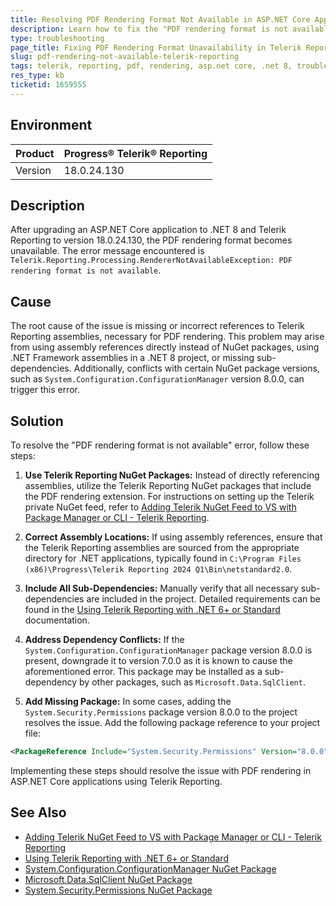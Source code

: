 ```yaml
---
title: Resolving PDF Rendering Format Not Available in ASP.NET Core Applications
description: Learn how to fix the "PDF rendering format is not available" error in Telerik Reporting when upgrading to .NET 8 and using ASP.NET Core applications.
type: troubleshooting
page_title: Fixing PDF Rendering Format Unavailability in Telerik Reporting for ASP.NET Core
slug: pdf-rendering-not-available-telerik-reporting
tags: telerik, reporting, pdf, rendering, asp.net core, .net 8, troubleshooting
res_type: kb
ticketid: 1659555
---
```


## Environment

| Product | Progress® Telerik® Reporting |
| --- | --- |
| Version | 18.0.24.130 |

## Description

After upgrading an ASP.NET Core application to .NET 8 and Telerik Reporting to version 18.0.24.130, the PDF rendering format becomes unavailable.  The error message encountered is `Telerik.Reporting.Processing.RendererNotAvailableException: PDF rendering format is not available`.

## Cause

The root cause of the issue is missing or incorrect references to Telerik Reporting assemblies, necessary for PDF rendering. This problem may arise from using assembly references directly instead of NuGet packages, using .NET Framework assemblies in a .NET 8 project, or missing sub-dependencies. Additionally, conflicts with certain NuGet package versions, such as `System.Configuration.ConfigurationManager` version 8.0.0, can trigger this error.

## Solution

To resolve the "PDF rendering format is not available" error, follow these steps:

1. **Use Telerik Reporting NuGet Packages:** Instead of directly referencing assemblies, utilize the Telerik Reporting NuGet packages that include the PDF rendering extension. For instructions on setting up the Telerik private NuGet feed, refer to [Adding Telerik NuGet Feed to VS with Package Manager or CLI - Telerik Reporting](https://docs.telerik.com/reporting/getting-started/installation/adding-private-nuget-feed).

2. **Correct Assembly Locations:** If using assembly references, ensure that the Telerik Reporting assemblies are sourced from the appropriate directory for .NET applications, typically found in `C:\Program Files (x86)\Progress\Telerik Reporting 2024 Q1\Bin\netstandard2.0`.

3. **Include All Sub-Dependencies:** Manually verify that all necessary sub-dependencies are included in the project. Detailed requirements can be found in the [Using Telerik Reporting with .NET 6+ or Standard](https://docs.telerik.com/reporting/getting-started/installation/dot-net-core-support#requirements) documentation.

4. **Address Dependency Conflicts:** If the `System.Configuration.ConfigurationManager` package version 8.0.0 is present, downgrade it to version 7.0.0 as it is known to cause the aforementioned error. This package may be installed as a sub-dependency by other packages, such as `Microsoft.Data.SqlClient`.

5. **Add Missing Package:** In some cases, adding the `System.Security.Permissions` package version 8.0.0 to the project resolves the issue. Add the following package reference to your project file:

```xml
<PackageReference Include="System.Security.Permissions" Version="8.0.0" />
```

Implementing these steps should resolve the issue with PDF rendering in ASP.NET Core applications using Telerik Reporting.

## See Also

- [Adding Telerik NuGet Feed to VS with Package Manager or CLI - Telerik Reporting](https://docs.telerik.com/reporting/getting-started/installation/adding-private-nuget-feed)
- [Using Telerik Reporting with .NET 6+ or Standard](https://docs.telerik.com/reporting/getting-started/installation/dot-net-core-support#requirements)
- [System.Configuration.ConfigurationManager NuGet Package](https://www.nuget.org/packages/System.Configuration.ConfigurationManager/)
- [Microsoft.Data.SqlClient NuGet Package](https://www.nuget.org/packages/Microsoft.Data.SqlClient)
- [System.Security.Permissions NuGet Package](https://www.nuget.org/packages/System.Security.Permissions/)
